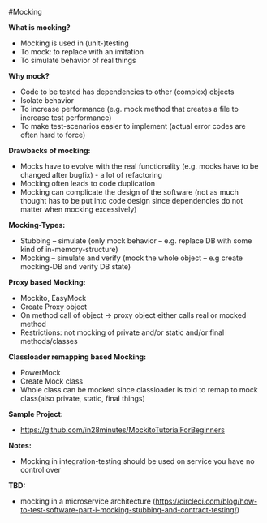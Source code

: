 #Mocking

**What is mocking?**
 * Mocking is used in (unit-)testing
 * To mock: to replace with an imitation
 * To simulate behavior of real things
 
**Why mock?**
 * Code to be tested has dependencies to other (complex) objects
 * Isolate behavior
 * To increase performance (e.g. mock method that creates a file to increase test performance)
 * To make test-scenarios easier to implement (actual error codes are often hard to force)
 
**Drawbacks of mocking:**
 * Mocks have to evolve with the real functionality (e.g. mocks have to be changed after bugfix) - a lot of refactoring 
 * Mocking often leads to code duplication
 * Mocking can complicate the design of the software (not as much thought has to be put into code design since dependencies do not matter when mocking excessively)

**Mocking-Types:**
 * Stubbing – simulate (only mock behavior – e.g. replace DB with some kind of in-memory-structure)
 * Mocking – simulate and verify (mock the whole object – e.g create mocking-DB and verify DB state)
 
**Proxy based Mocking:**
 * Mockito, EasyMock
 * Create Proxy object
 * On method call of object -> proxy object either calls real or mocked method
 * Restrictions: not mocking of private and/or static and/or final methods/classes
 
**Classloader remapping based Mocking:**
 * PowerMock
 * Create Mock class
 * Whole class can be mocked since classloader is told to remap to mock class(also private, static, final things)

**Sample Project:**
 * https://github.com/in28minutes/MockitoTutorialForBeginners
 
**Notes:**
 * Mocking in integration-testing should be used on service you have no control over

**TBD:**
 * mocking in a microservice architecture (https://circleci.com/blog/how-to-test-software-part-i-mocking-stubbing-and-contract-testing/)
